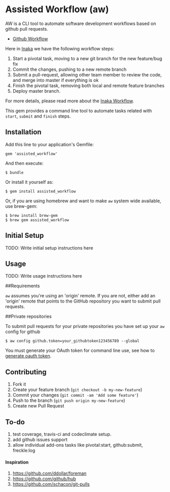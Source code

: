 # Assisted Workflow (aw)

AW is a CLI tool to automate software development workflows based on github pull requests.

* [Github Workflow](http://scottchacon.com/2011/08/31/github-flow.html)

Here in [Inaka](http://inaka.net) we have the following workflow steps:

1. Start a pivotal task, moving to a new git branch for the new feature/bug fix
2. Commit the changes, pushing to a new remote branch
3. Submit a pull-request, allowing other team member to review the code, and merge into master if everything is ok
4. Finish the pivotal task, removing both local and remote feature branches
5. Deploy master branch.

For more details, please read more about the [Inaka Workflow](https://github.com/inaka/inaka_corp/wiki/Inaka-Workflow).

This gem provides a command line tool to automate tasks related with `start`, `submit` and `finish` steps.

## Installation

Add this line to your application's Gemfile:

    gem 'assisted_workflow'

And then execute:

    $ bundle

Or install it yourself as:

    $ gem install assisted_workflow
    
Or, if you are using homebrew and want to make `aw` system wide available, use brew-gem:

    $ brew install brew-gem
    $ brew gem assisted_workflow

## Initial Setup

TODO: Write initial setup instructions here

## Usage

TODO: Write usage instructions here

##Requirements

`aw` assumes you're using an 'origin' remote.  If you are not,
either add an 'origin' remote that points to the GitHub repository you want to submit pull requests.

##Private repositories

To submit pull requests for your private repositories you have set up your `aw` config for github

    $ aw config github.token=your_githubtoken123456789 --global

You must generate your OAuth token for command line use, see how to [generate oauth token](https://help.github.com/articles/creating-an-oauth-token-for-command-line-use).

## Contributing

1. Fork it
2. Create your feature branch (`git checkout -b my-new-feature`)
3. Commit your changes (`git commit -am 'Add some feature'`)
4. Push to the branch (`git push origin my-new-feature`)
5. Create new Pull Request

## To-do

1. test coverage, travis-ci and codeclimate setup.
2. add github issues support
3. allow individual add-ons tasks like pivotal:start, github:submit, freckle:log

#### Inspiration

1. https://github.com/ddollar/foreman
2. https://github.com/github/hub
3. https://github.com/schacon/git-pulls
